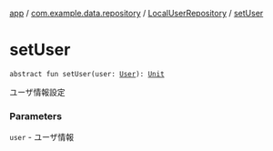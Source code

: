 [app](../../index.md) / [com.example.data.repository](../index.md) / [LocalUserRepository](index.md) / [setUser](./set-user.md)

# setUser

`abstract fun setUser(user: `[`User`](../../com.example.domain.model.entity/-user/index.md)`): `[`Unit`](https://kotlinlang.org/api/latest/jvm/stdlib/kotlin/-unit/index.html)

ユーザ情報設定

### Parameters

`user` - ユーザ情報